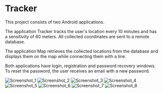 # Tracker
This project consists of two Android applications.

The application Tracker tracks the user's location every 10 minutes and has a sensitivity of 60 meters. All collected coordinates are sent to a remote database.

The application Map retrieves the collected locations from the database and displays them on the map while connecting them with a line.

Both applications have login, registration and password recovery windows. To reset the password, the user receives an email with a new password.

![Screenshot_1](https://github.com/Misha-Kamskov/Tracker/assets/143383894/ed7a7ab5-3934-456a-ba9a-26f4376fa823)
![Screenshot_2](https://github.com/Misha-Kamskov/Tracker/assets/143383894/86d5d6eb-5c8d-4988-b503-af73181567cd)
![Screenshot_3](https://github.com/Misha-Kamskov/Tracker/assets/143383894/0dc95866-9faf-4991-9747-e93dfbafa661)
![Screenshot_4](https://github.com/Misha-Kamskov/Tracker/assets/143383894/af2a86d2-5878-4fa7-abbd-a102c8accb75) 
![Screenshot_5](https://github.com/Misha-Kamskov/Tracker/assets/143383894/e5b98bb9-c800-4caf-b981-6749a04e4705)
![Screenshot_6](https://github.com/Misha-Kamskov/Tracker/assets/143383894/174b5d7c-946e-4628-bcd0-9085956fd20a)
![Screenshot_7](https://github.com/Misha-Kamskov/Tracker/assets/143383894/2fed31cd-3bf4-47a8-910e-73efd897ff15)
![Screenshot_8](https://github.com/Misha-Kamskov/Tracker/assets/143383894/b481458a-0751-4b62-a0ab-619c44edbf81)

